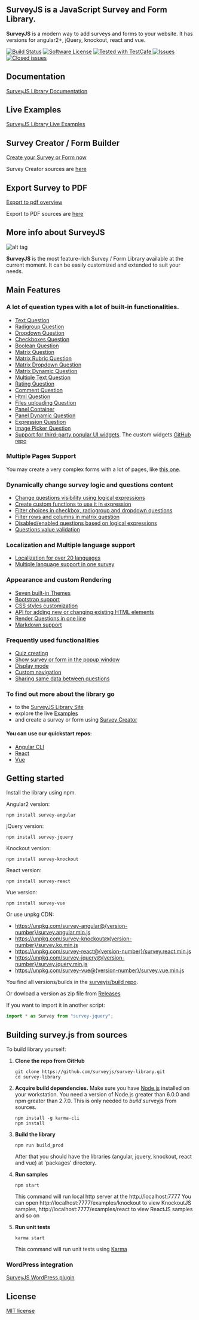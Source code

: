 ## **SurveyJS** is a JavaScript Survey and Form Library.

**SurveyJS** is a modern way to add surveys and forms to your website. It has versions for angular2+, jQuery, knockout, react and vue.

[![Build Status](https://dev.azure.com/SurveyJS/SurveyJS%20Integration%20Tests/_apis/build/status/SurveyJS%20Library?branchName=master)](https://dev.azure.com/SurveyJS/SurveyJS%20Integration%20Tests/_build/latest?definitionId=7&branchName=master)
[![Software License](https://img.shields.io/badge/license-MIT-brightgreen.svg?style=flat)](LICENSE)
<a href="https://github.com/DevExpress/testcafe">
<img alt="Tested with TestCafe" src="https://img.shields.io/badge/tested%20with-TestCafe-2fa4cf.svg">
</a>
<a href="https://github.com/surveyjs/survey-library/issues">
<img alt="Issues" title="Open Issues" src="https://img.shields.io/github/issues/surveyjs/survey-library.svg">
</a>
<a href="https://github.com/surveyjs/survey-library/issues?utf8=%E2%9C%93&q=is%3Aissue+is%3Aclosed+">
<img alt="Closed issues" title="Closed Issues" src="https://img.shields.io/github/issues-closed/surveyjs/survey-library.svg">
</a>

## Documentation

[SurveyJS Library Documentation](https://surveyjs.io/Documentation/Library)

## Live Examples

[SurveyJS Library Live Examples](https://surveyjs.io/Examples/Library)

## Survey Creator / Form Builder

[Create your Survey or Form now](https://surveyjs.io/create-survey)

Survey Creator sources are [here](https://github.com/surveyjs/survey-creator)

## Export Survey to PDF

[Export to pdf overview](https://surveyjs.io/Overview/Survey-Pdf-Export)

Export to PDF sources are [here](https://github.com/surveyjs/survey-pdf)

## More info about SurveyJS

![alt tag](https://cloud.githubusercontent.com/assets/22315929/22462339/ed33f60a-e7bd-11e6-942b-72882e6bf1db.gif)

**SurveyJS** is the most feature-rich Survey / Form Library available at the current moment. It can be easily customized and extended to suit your needs.

## Main Features

### A lot of question types with a lot of built-in functionalities.

* [Text Question](https://surveyjs.io/Examples/Library/?id=questiontype-text)
* [Radigroup Question](https://surveyjs.io/Examples/Library/?id=questiontype-radiogroup)
* [Dropdown Question](https://surveyjs.io/Examples/Library/?id=questiontype-dropdown)
* [Checkboxes Question](https://surveyjs.io/Examples/Library/?id=questiontype-checkbox)
* [Boolean Question](https://surveyjs.io/Examples/Library/?id=questiontype-boolean)
* [Matrix Question](https://surveyjs.io/Examples/Library/?id=questiontype-matrix)
* [Matrix Rubric Question](https://surveyjs.io/Examples/Library/?id=questiontype-matrix-rubric)
* [Matrix Dropdown Question](https://surveyjs.io/Examples/Library/?id=questiontype-matrixdropdown)
* [Matrix Dynamic Question](https://surveyjs.io/Examples/Library/?id=questiontype-matrixdynamic)
* [Multiple Text Question](https://surveyjs.io/Examples/Library/?id=questiontype-multipletext)
* [Rating Question](https://surveyjs.io/Examples/Library/?id=questiontype-rating)
* [Comment Question](https://surveyjs.io/Examples/Library/?id=questiontype-comment)
* [Html Question](https://surveyjs.io/Examples/Library/?id=questiontype-html)
* [Files uploading Question](https://surveyjs.io/Examples/Library/?id=questiontype-file)
* [Panel Container](https://surveyjs.io/Examples/Library/?id=questiontype-panel)
* [Panel Dynamic Question](https://surveyjs.io/Examples/Library/?id=questiontype-paneldynamic)
* [Expression Question](https://surveyjs.io/Examples/Library/?id=questiontype-expression)
* [Image Picker Question](https://surveyjs.io/Examples/Library/?id=questiontype-imagepicker)
* [Support for third-party popular UI widgets](https://surveyjs.io/Examples/Library/?id=custom-widget-select2). The custom widgets [GitHub repo](https://github.com/surveyjs/widgets)

### Multiple Pages Support

You may create a very complex forms with a lot of pages, like [this one](https://surveyjs.io/Examples/Library/?id=real-patient-history).

### Dynamically change survey logic and questions content

* [Change questions visibility using logical expressions](https://surveyjs.io/Examples/Library/?id=condition-kids)
* [Create custom functions to use it in expression](https://surveyjs.io/Examples/Library/?id=condition-customfunctions)
* [Filter choices in checkbox, radiogroup and dropdown questions](https://surveyjs.io/Examples/Library/?id=condition-choicesVisibleIf)
* [Filter rows and columns in matrix question](https://surveyjs.io/Examples/Library/?id=condition-matrixVisibleIf)
* [Disabled/enabled questions based on logical expressions](https://surveyjs.io/Examples/Library/?id=condition-enable-kids)
* [Questions value validation](https://surveyjs.io/Examples/Library/?id=validators-standard)

### Localization and Multiple language support

* [Localization for over 20 languages](https://surveyjs.io/Examples/Library/?id=survey-localization&platform)
* [Multiple language support in one survey](https://surveyjs.io/Examples/Library/?id=survey-multilanguages)

### Appearance and custom Rendering

* [Seven built-in Themes](https://surveyjs.io/Examples/Library/?id=darkblue-theme)
* [Bootstrap support](https://surveyjs.io/Examples/Library/?id=bootstrap-theme)
* [CSS styles customization](https://surveyjs.io/Examples/Library/?id=survey-cssclasses)
* [API for adding new or changing existing HTML elements](https://surveyjs.io/Examples/Library/?id=survey-afterrender)
* [Render Questions in one line](https://surveyjs.io/Examples/Library/?id=survey-startwithnewline)
* [Markdown support](https://surveyjs.io/Examples/Library/?id=survey-markdown-radiogroup)

### Frequently used functionalities

* [Quiz creating](https://surveyjs.io/Examples/Library/?id=survey-quiz)
* [Show survey or form in the popup window](https://surveyjs.io/Examples/Library/?id=survey-window)
* [Display mode](https://surveyjs.io/Examples/Library/?id=survey-displaymode)
* [Custom navigation](https://surveyjs.io/Examples/Library/?id=survey-customnavigation)
* [Sharing same data between questions](https://surveyjs.io/Examples/Library/?id=survey-shareddata)

### To find out more about the library go

* to the [SurveyJS Library Site](https://surveyjs.io/Library)
* explore the live [Examples](https://www.surveyjs.io/Examples/Library)
* and create a survey or form using [Survey Creator](https://surveyjs.io/survey/Builder/)

#### You can use our quickstart repos:

* [Angular CLI](https://github.com/surveyjs/surveyjs_angular_cli)
* [React](https://github.com/surveyjs/surveyjs_react_quickstart)
* [Vue](https://github.com/surveyjs/surveyjs_vue_quickstart)

## Getting started

Install the library using npm.

Angular2 version:

```
npm install survey-angular
```

jQuery version:

```
npm install survey-jquery
```

Knockout version:

```
npm install survey-knockout
```

React version:

```
npm install survey-react
```

Vue version:

```
npm install survey-vue
```

Or use unpkg CDN:

* https://unpkg.com/survey-angular@{version-number}/survey.angular.min.js
* https://unpkg.com/survey-knockout@{version-number}/survey.ko.min.js
* https://unpkg.com/survey-react@{version-number}/survey.react.min.js
* https://unpkg.com/survey-jquery@{version-number}/survey.jquery.min.js
* https://unpkg.com/survey-vue@{version-number}/survey.vue.min.js

You find all versions/builds in the [surveyjs/build repo](https://github.com/surveyjs/builds).

Or dowload a version as zip file from [Releases](https://github.com/surveyjs/survey-library/releases)

If you want to import it in another script:

```javascript
import * as Survey from "survey-jquery";
```

## Building survey.js from sources

To build library yourself:

1.  **Clone the repo from GitHub**

    ```
    git clone https://github.com/surveyjs/survey-library.git
    cd survey-library
    ```

2.  **Acquire build dependencies.** Make sure you have [Node.js](http://nodejs.org/) installed on your workstation. You need a version of Node.js greater than 6.0.0 and npm greater than 2.7.0. This is only needed to _build_ surveyjs from sources.

    ```
    npm install -g karma-cli
    npm install
    ```

3.  **Build the library**

    ```
    npm run build_prod
    ```

    After that you should have the libraries (angular, jquery, knockout, react and vue) at 'packages' directory.

4.  **Run samples**

    ```
    npm start
    ```

    This command will run local http server at the http://localhost:7777
    You can open http://localhost:7777/examples/knockout to view KnockoutJS samples, http://localhost:7777/examples/react to view ReactJS samples and so on

5.  **Run unit tests**
    ```
    karma start
    ```
    This command will run unit tests using [Karma](https://karma-runner.github.io/0.13/index.html)

### WordPress integration

[SurveyJS WordPress plugin](https://wordpress.org/plugins/surveyjs/)

## License

[MIT license](https://github.com/surveyjs/survey-library/blob/master/LICENSE)
